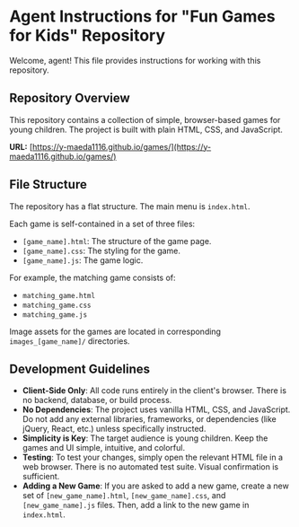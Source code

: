# Agent Instructions for "Fun Games for Kids" Repository

Welcome, agent! This file provides instructions for working with this repository.

## Repository Overview

This repository contains a collection of simple, browser-based games for young children. The project is built with plain HTML, CSS, and JavaScript.

**URL:** [https://y-maeda1116.github.io/games/](https://y-maeda1116.github.io/games/)

## File Structure

The repository has a flat structure. The main menu is `index.html`.

Each game is self-contained in a set of three files:
- `[game_name].html`: The structure of the game page.
- `[game_name].css`: The styling for the game.
- `[game_name].js`: The game logic.

For example, the matching game consists of:
- `matching_game.html`
- `matching_game.css`
- `matching_game.js`

Image assets for the games are located in corresponding `images_[game_name]/` directories.

## Development Guidelines

- **Client-Side Only**: All code runs entirely in the client's browser. There is no backend, database, or build process.
- **No Dependencies**: The project uses vanilla HTML, CSS, and JavaScript. Do not add any external libraries, frameworks, or dependencies (like jQuery, React, etc.) unless specifically instructed.
- **Simplicity is Key**: The target audience is young children. Keep the games and UI simple, intuitive, and colorful.
- **Testing**: To test your changes, simply open the relevant HTML file in a web browser. There is no automated test suite. Visual confirmation is sufficient.
- **Adding a New Game**: If you are asked to add a new game, create a new set of `[new_game_name].html`, `[new_game_name].css`, and `[new_game_name].js` files. Then, add a link to the new game in `index.html`.
